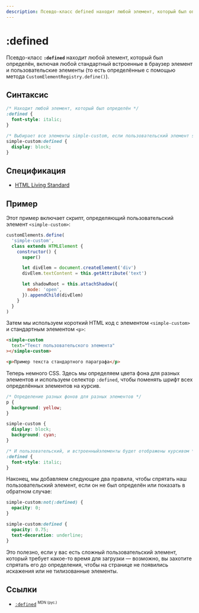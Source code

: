 ```yaml
---
description: Псевдо-класс defined находит любой элемент, который был определён, включая любой стандартный встроенные в браузер элемент и пользовательские элементы
---
```


# :defined

Псевдо-класс **`:defined`** находит любой элемент, который был определён, включая любой стандартный встроенные в браузер элемент и пользовательские элементы (то есть определённые с помощью метода `CustomElementRegistry.define()`).

## Синтаксис

```css
/* Находит любой элемент, который был определён */
:defined {
  font-style: italic;
}

/* Выбирает все элементы simple-custom, если пользовательский элемент simple-custom был определён */
simple-custom:defined {
  display: block;
}
```

## Спецификация

- [HTML Living Standard](https://html.spec.whatwg.org/multipage/semantics-other.html#selector-defined)

## Пример

Этот пример включает скрипт, определяющий пользовательский элемент `<simple-custom>`:

```js
customElements.define(
  'simple-custom',
  class extends HTMLElement {
    constructor() {
      super()

      let divElem = document.createElement('div')
      divElem.textContent = this.getAttribute('text')

      let shadowRoot = this.attachShadow({
        mode: 'open',
      }).appendChild(divElem)
    }
  }
)
```

Затем мы используем короткий HTML код с элементом `<simple-custom>` и стандартным элементом `<p>`:

```html
<simple-custom
  text="Текст пользовательского элемента"
></simple-custom>

<p>Пример текста стандартного параграфа</p>
```

Теперь немного CSS. Здесь мы определяем цвета фона для разных элементов и используем селектор `:defined`, чтобы поменять шрифт всех определённых элементов на курсив.

```css
/* Определение разных фонов для разных элементов */
p {
  background: yellow;
}

simple-custom {
  display: block;
  background: cyan;
}

/* И пользовательский, и встроенныйэлементы будет отображены курсивом */
:defined {
  font-style: italic;
}
```

Наконец, мы добавляем следующие два правила, чтобы спрятать наш пользовательский элемент, если он не был определён или показать в обратном случае:

```css
simple-custom:not(:defined) {
  opacity: 0;
}

simple-custom:defined {
  opacity: 0.75;
  text-decoration: underline;
}
```

Это полезно, если у вас есть сложный пользовательский элемент, который требует какое-то время для загрузки — возможно, вы захотите спрятать его до определения, чтобы на странице не появились искажения или не тилизованные элементы.

<!-- ## См. также

- [`:host`](:host.md)
- [`:host()`](<:host().md>)
- [`:host-context()`](<:host-context().md>) -->

## Ссылки

- [`:defined`](https://developer.mozilla.org/ru/docs/Web/CSS/:defined) <sup><small>MDN (рус.)</small></sup>

